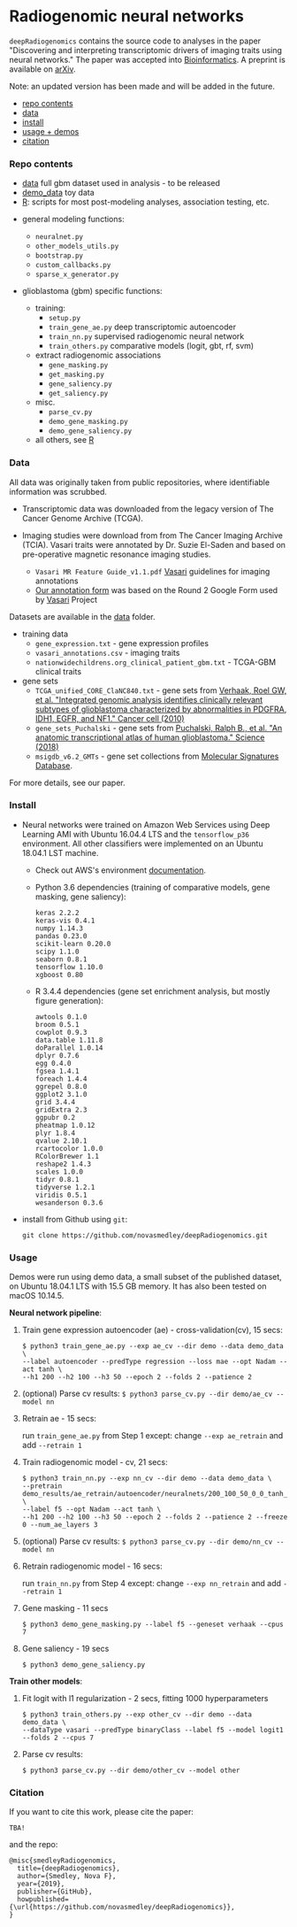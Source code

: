 # Radiogenomic neural networks
`deepRadiogenomics` contains the source code to analyses in the paper "Discovering and interpreting transcriptomic drivers of imaging traits using neural networks." The paper was accepted into [Bioinformatics](https://doi.org/10.1093/bioinformatics/btaa126). A preprint is available on [arXiv](https://arxiv.org/abs/1912.05071).

Note: an updated version has been made and will be added in the future.

- [repo contents](###repo-contents)
- [data](###data)
- [install](###install) 
- [usage + demos](###usage)
- [citation](###citation)

### Repo contents
- [data](./data) full gbm dataset used in analysis - to be released
- [demo_data](./demo) toy data
- [R](./R): scripts for most post-modeling analyses, association testing, etc.

* general modeling functions:
    * `neuralnet.py`
    * `other_models_utils.py`
    * `bootstrap.py`
    * `custom_callbacks.py`
    * `sparse_x_generator.py`

* glioblastoma (gbm) specific functions:
    * training:
        * `setup.py`
        * `train_gene_ae.py` deep transcriptomic autoencoder
        * `train_nn.py` supervised radiogenomic neural network
        * `train_others.py` comparative models (logit, gbt, rf, svm)
    * extract radiogenomic associations
        * `gene_masking.py`
        * `get_masking.py`
        * `gene_saliency.py`
        * `get_saliency.py`
    * misc.
        * `parse_cv.py`
        * `demo_gene_masking.py`
        * `demo_gene_saliency.py`
   * all others, see [R](./R)

### Data

All data was originally taken from public repositories, where identifiable information was scrubbed.

* Transcriptomic data was downloaded from the legacy version of The Cancer Genome Archive (TCGA). 

* Imaging studies were download from from The Cancer Imaging Archive (TCIA). Vasari traits were annotated by Dr. Suzie El-Saden and based on pre-operative magnetic resonance imaging studies. 
    * `Vasari MR Feature Guide_v1.1.pdf` [Vasari](https://wiki.cancerimagingarchive.net/display/Public/VASARI+Research+Project) guidelines for imaging annotations
    * [Our annotation form](https://forms.gle/ZCBp6uUo3w3tN8cw6) was based on the Round 2 Google Form used by [Vasari](https://wiki.cancerimagingarchive.net/display/Public/VASARI+Research+Project) Project
    
Datasets are available in the [data](./data) folder.

* training data
    * `gene_expression.txt` - gene expression profiles
    * `vasari_annotations.csv` - imaging traits
    * `nationwidechildrens.org_clinical_patient_gbm.txt` - TCGA-GBM clinical traits
* gene sets
    * `TCGA_unified_CORE_ClaNC840.txt` - gene sets from [Verhaak, Roel GW, et al. "Integrated genomic analysis identifies clinically relevant subtypes of glioblastoma characterized by abnormalities in PDGFRA, IDH1, EGFR, and NF1." Cancer cell (2010)](https://doi.org/10.1016/j.ccr.2009.12.020)
    * `gene_sets_Puchalski` - gene sets from [Puchalski, Ralph B., et al. "An anatomic transcriptional atlas of human glioblastoma." Science (2018)](https://doi.org/10.1126/science.aaf2666)
    * `msigdb_v6.2_GMTs` - gene set collections from [Molecular Signatures Database](http://software.broadinstitute.org/gsea/downloads.jsp).

For more details, see our paper.

### Install

* Neural networks were trained on Amazon Web Services using Deep Learning AMI with Ubuntu 16.04.4 LTS and the `tensorflow_p36` environment. All other classifiers were implemented on an Ubuntu 18.04.1 LST machine.

    * Check out AWS's environment [documentation](https://docs.aws.amazon.com/dlami/latest/devguide/overview-conda.html).
    * Python 3.6 dependencies (training of comparative models, gene masking, gene saliency):
    
        ```
        keras 2.2.2
        keras-vis 0.4.1
        numpy 1.14.3
        pandas 0.23.0
        scikit-learn 0.20.0
        scipy 1.1.0
        seaborn 0.8.1
        tensorflow 1.10.0
        xgboost 0.80
        ```
    
    * R 3.4.4 dependencies (gene set enrichment analysis, but mostly figure generation):
        ```
        awtools 0.1.0
        broom 0.5.1
        cowplot 0.9.3
        data.table 1.11.8
        doParallel 1.0.14
        dplyr 0.7.6
        egg 0.4.0
        fgsea 1.4.1
        foreach 1.4.4
        ggrepel 0.8.0
        ggplot2 3.1.0
        grid 3.4.4
        gridExtra 2.3
        ggpubr 0.2
        pheatmap 1.0.12
        plyr 1.8.4
        qvalue 2.10.1
        rcartocolor 1.0.0
        RColorBrewer 1.1
        reshape2 1.4.3
        scales 1.0.0
        tidyr 0.8.1
        tidyverse 1.2.1
        viridis 0.5.1
        wesanderson 0.3.6
        ```
* install from Github using `git`:

    ```
    git clone https://github.com/novasmedley/deepRadiogenomics.git
    ```
### Usage

Demos were run using demo data, a small subset of the published dataset, on Ubuntu 18.04.1 LTS with 15.5 GB memory. It has also been tested on macOS 10.14.5.

**Neural network pipeline**:

1. Train gene expression autoencoder (ae) - cross-validation(cv), 15 secs:

    ```
    $ python3 train_gene_ae.py --exp ae_cv --dir demo --data demo_data \
    --label autoencoder --predType regression --loss mae --opt Nadam --act tanh \
    --h1 200 --h2 100 --h3 50 --epoch 2 --folds 2 --patience 2
    ```

1. (optional) Parse cv results: `$ python3 parse_cv.py --dir demo/ae_cv --model nn`
        
1. Retrain ae - 15 secs: 
    
    run `train_gene_ae.py` from Step 1 except: change `--exp ae_retrain` and add `--retrain 1`
 
1. Train radiogenomic model - cv, 21 secs:

    ```
    $ python3 train_nn.py --exp nn_cv --dir demo --data demo_data \
    --pretrain demo_results/ae_retrain/autoencoder/neuralnets/200_100_50_0_0_tanh_decay_0_drop_0_opt_Nadam_loss_mae_bat_10_eph_2 \
    --label f5 --opt Nadam --act tanh \
    --h1 200 --h2 100 --h3 50 --epoch 2 --folds 2 --patience 2 --freeze 0 --num_ae_layers 3
    ```

1. (optional) Parse cv results: `$ python3 parse_cv.py --dir demo/nn_cv --model nn`

1. Retrain radiogenomic model - 16 secs: 
    
    run `train_nn.py` from Step 4 except: change `--exp nn_retrain` and add `--retrain 1`

1. Gene masking - 11 secs

    `$ python3 demo_gene_masking.py --label f5 --geneset verhaak --cpus 7`
    
1. Gene saliency - 19 secs
    
    `$ python3 demo_gene_saliency.py`


**Train other models**:

1. Fit logit with l1 regularization  - 2 secs, fitting 1000 hyperparameters
    ```
    $ python3 train_others.py --exp other_cv --dir demo --data demo_data \
    --dataType vasari --predType binaryClass --label f5 --model logit1 --folds 2 --cpus 7
    ```

2. Parse cv results:

    `$ python3 parse_cv.py --dir demo/other_cv --model other`

### Citation

If you want to cite this work, please cite the paper:

```
TBA!
```

and the repo:

```
@misc{smedleyRadiogenomics,
  title={deepRadiogenomics},
  author={Smedley, Nova F},
  year={2019},
  publisher={GitHub},
  howpublished={\url{https://github.com/novasmedley/deepRadiogenomics}},
}
```